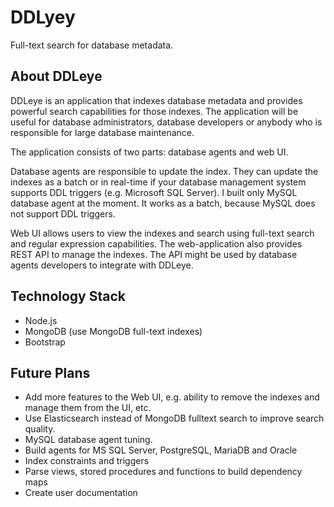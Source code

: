 # DDLyey
Full-text search for database metadata.

## About DDLeye
DDLeye is an application that indexes database metadata and provides powerful search capabilities for those indexes. 
The application will be useful for database administrators, database developers or anybody who is responsible 
for large database maintenance.

The application consists of two parts: database agents and web UI.

Database agents are responsible to update the index. They can update the indexes as a batch or in real-time if your database management
system supports DDL triggers (e.g. Microsoft SQL Server). I built only MySQL database agent at the moment. It works as a batch, because MySQL 
does not support DDL triggers.

Web UI allows users to view the indexes and search using full-text search and regular expression capabilities.
The web-application also provides REST API to manage the indexes. The API might be used by database agents developers to integrate with
DDLeye.

## Technology Stack
* Node.js
* MongoDB (use MongoDB full-text indexes)
* Bootstrap

## Future Plans
* Add more features to the Web UI, e.g. ability to remove the indexes and manage them from the UI, etc.
* Use Elasticsearch instead of MongoDB fulltext search to improve search quality.
* MySQL database agent tuning.
* Build agents for MS SQL Server, PostgreSQL, MariaDB and Oracle
* Index constraints and triggers
* Parse views, stored procedures and functions to build dependency maps
* Create user documentation
